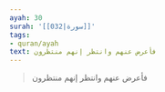 ```yaml
---
ayah: 30
surah: '[[032|سورة]]'
tags:
- quran/ayah
text: فأعرض عنهم وانتظر إنهم منتظرون
---
```

> فأعرض عنهم وانتظر إنهم منتظرون
